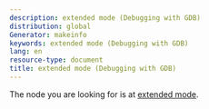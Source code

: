 ```yaml
---
description: extended mode (Debugging with GDB)
distribution: global
Generator: makeinfo
keywords: extended mode (Debugging with GDB)
lang: en
resource-type: document
title: extended mode (Debugging with GDB)
---
```

The node you are looking for is at [extended mode](Packets.html#extended-mode).
